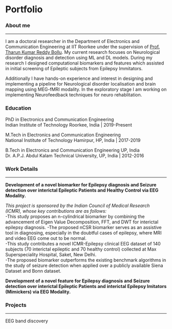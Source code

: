 # Portfolio 
### About me
***  
I am a doctoral researcher in the Department of Electronics and Communication Engineering at IIT Roorkee under the supervision of [Prof. Tharun Kumar Reddy Bollu](https://tharuniitk.github.io/). My current research focuses on Neurological disorder diagnosis and detection using ML and DL models. During my research I designed computational biomarkers and features which assisted in initial screening of Epileptic subjects from Epilepsy Immitators. 

Additionally I have hands-on experience and interest in designing and implementing a pipeline for Neurological disorder localisation and brain mapping using MEG-fMRI modality. In the exploratory stage I am working on implementing Neurofeedback techniques for neuro rehablitation.  
### Education
PhD in Electronics and Communication Engineering  
Indian Institute of Technology Roorkee, India | 2019-Present

M.Tech in Electronics and Communication Engineering  
National Institute of Technology Hamirpur, HP, India | 2017-2019    

B.Tech in Electronics and Communication Engineering UP, India  
Dr. A.P.J. Abdul Kalam Technical University, UP, India | 2012-2016
### Work Details
***  
**Development of a novel biomarker for Epilepsy diagnosis and Seizure detection over interictal Epileptic Patients and Healthy Control via EEG Modality.**

*This project is sponsored by the Indian Council of Medical Research (ICMR), whose key contributions are as follows:*  
-This study proposes an n-cylindrical biomarker by combining the advancement of Eigen Value Decomposition, FFT, and DWT for interictal epilepsy diagnosis.
-The proposed nCSR biomarker serves as an assistive tool in diagnosing, especially in the doubtful cases of epilepsy, where MRI and video EEG come out to be normal.  
-This study contributes a novel ICMR-Epilepsy clinical EEG dataset of 140 subjects (70 interictal epileptic and 70 healthy control) collected at Max Superspeciality Hospital, Saket, New Delhi.  
-The proposed biomarker outperforms the existing benchmark algorithms in the study of seizure detection when applied over a publicly available Siena Dataset and Bonn dataset.

**Development of a novel feature for Epilepsy diagnosis and Seizure detection over interictal Epileptic Patients and interictal Epilepsy Imitators (Mimickers) via EEG Modality.**



### Projects
***  
EEG band discovery
